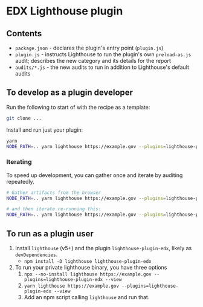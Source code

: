 # EDX Lighthouse plugin

## Contents

- `package.json` - declares the plugin's entry point (`plugin.js`)
- `plugin.js` - instructs Lighthouse to run the plugin's own `preload-as.js` audit; describes the new category and its details for the report
- `audits/*.js` - the new audits to run in addition to Lighthouse's default audits

## To develop as a plugin developer

Run the following to start of with the recipe as a template:

```sh
git clone ...
```

Install and run just your plugin:

```sh
yarn
NODE_PATH=.. yarn lighthouse https://example.gov --plugins=lighthouse-plugin-edx --only-categories=lighthouse-plugin-edx --view
```

### Iterating

To speed up development, you can gather once and iterate by auditing repeatedly.

```sh
# Gather artifacts from the browser
NODE_PATH=.. yarn lighthouse https://example.gov --plugins=lighthouse-plugin-edx --only-categories=lighthouse-plugin-edx --gather-mode

# and then iterate re-running this:
NODE_PATH=.. yarn lighthouse https://example.gov --plugins=lighthouse-plugin-edx --only-categories=lighthouse-plugin-edx --audit-mode --view
```

## To run as a plugin user

1. Install `lighthouse` (v5+) and the plugin `lighthouse-plugin-edx`, likely as `devDependencies`.
   - `npm install -D lighthouse lighthouse-plugin-edx`
1. To run your private lighthouse binary, you have three options
   1. `npx --no-install lighthouse https://example.gov --plugins=lighthouse-plugin-edx --view`
   1. `yarn lighthouse https://example.gov --plugins=lighthouse-plugin-edx --view`
   1. Add an npm script calling `lighthouse` and run that.
